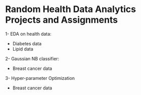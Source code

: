 # Random Health Data Analytics Projects and Assignments
1- EDA on health data:
- Diabetes data
- Lipid data
  
2- Gaussian NB classifier:
- Breast cancer data

3- Hyper-parameter Optimization
- Breast cancer data

